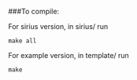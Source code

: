 ###To compile:

For sirius version, in sirius/ run
```
make all
```

For example version, in template/ run 
```
make
```
